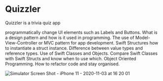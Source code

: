 # Quizzler

Quizzler is a  trivia quiz app

programmatically change UI elements such as Labels and Buttons.
What is a design pattern and how is it used in programming.
The use of Model-View-Controller or MVC pattern for app development.
Swift Structures how to instantiate a struct instance.
Difference between value types and reference types.
Use of Swift Classes and Objects.
Compare Swift Classes with Swift Structs and know when to use which.
Object Oriented Programming.
How to refactor code and stay organised.


![Simulator Screen Shot - iPhone 11 - 2020-11-03 at 16 20 01](https://user-images.githubusercontent.com/53067972%20/98055064-7445fe00-1df1-11eb-87f1-7158e60667dd.png)

